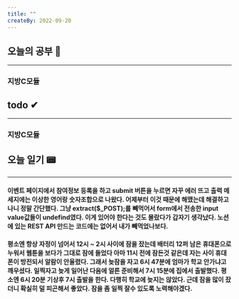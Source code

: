 ```yaml
---
title: ""
createBy: 2022-09-20
---
```

## 오늘의 공부 🎉
---
### 지방C모듈

## todo ✔
---
### 지방C모듈

## 오늘 일기 📟
---
#### 이벤트 페이지에서 참여정보 등록을 하고 submit 버튼을 누르면 자꾸 에러 뜨고 출력 메세지에는 이상한 영어랑 숫자조합으로 나왔다. 어제부터 이것 때문에 해맸는데 해결하고 나니 정말 간단했다. 그냥 extract($_POST);를 빼먹어서 form에서 전송한 input value값들이 undefind였다. 이게 있어야 한다는 것도 몰랐다가 갑자기 생각났다. 노션에 있는 REST API 만드는 코드에는 없어서 내가 빼먹었나보다.

#### 평소엔 항상 자정이 넘어서 12시 ~ 2시 사이에 잠을 잤는데 배터리 12퍼 남은 휴대폰으로 누워서 웹툰을 보다가 그대로 잠에 들었다 아마 11시 전에 잠든것 같은데 자는 사이 휴대폰이 방전되서 알람이 안울렸다. 그래서 늦잠을 자고 6시 47분에 엄마가 학교 안가냐고 깨우셨다. 일찍자고 늦게 일어난 다음에 얼른 준비해서 7시 15분에 집에서 출발했다. 평소엔 6시 20분 기상후 7시 출발을 한다. 다행히 학교에 늦지는 않았다. 근데 잠을 많이 잤더니 확실히 덜 피곤해서 좋았다. 잠을 좀 일찍 잘수 있도록 노력해야겠다.